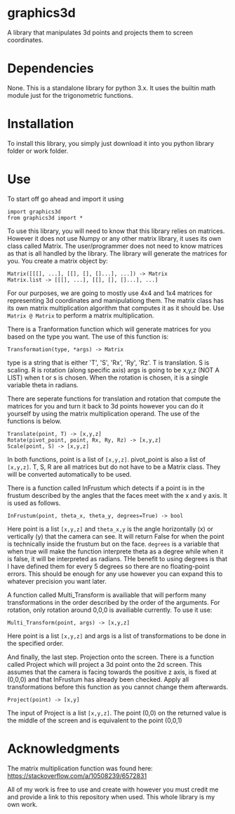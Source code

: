 # graphics3d
A library that manipulates 3d points and projects them to screen coordinates.

# Dependencies
None. This is a standalone library for python 3.x. It uses the builtin math module just for the trigonometric functions.

# Installation
To install this library, you simply just download it into you python library folder or work folder.

# Use
To start off go ahead and import it using
```
import graphics3d
from graphics3d import *
```

To use this library, you will need to know that this library relies on matrices. However it does not use Numpy or any other matrix library, it uses its own class called Matrix. The user/programmer does not need to know matrices as that is all handled by the library. The library will generate the matrices for you.
You create a matrix object by:
```
Matrix([[[], ...], [[], [], []...], ...]) -> Matrix
Matrix.list -> [[[], ...], [[], [], []...], ...]
```

For our purposes, we are going to mostly use 4x4 and 1x4 matrices for representing 3d coordinates and manipulationg them.
The matrix class has its own matrix multiplication algorithm that computes it as it should be. Use `Matrix @ Matrix` to perform a matrix multiplication.

There is a Tranformation function which will generate matrices for you based on the type you want. The use of this function is:
```
Transformation(type, *args) -> Matrix
```
type is a string that is either 'T', 'S', 'Rx', 'Ry', 'Rz'. T is translation. S is scaling. R is rotation (along specific axis)
args is going to be x,y,z (NOT A LIST) when t or s is chosen.
When the rotation is chosen, it is a single variable theta in radians.

There are seperate functions for translation and rotation that compute the matrices for you and turn it back to 3d points however you can do it yourself by using the matrix multiplication operand. The use of the functions is below.
```
Translate(point, T) -> [x,y,z]
Rotate(pivot_point, point, Rx, Ry, Rz) -> [x,y,z]
Scale(point, S) -> [x,y,z]
```
In both functions, point is a list of `[x,y,z]`. pivot_point is also a list of `[x,y,z]`.
T, S, R are all matrices but do not have to be a Matrix class. They will be converted automatically to be used.

There is a function called InFrustum which detects if a point is in the frustum described by the angles that the faces meet with the x and y axis. It is used as follows.
```
InFrustum(point, theta_x, theta_y, degrees=True) -> bool
```
Here point is a list `[x,y,z]` and `theta_x,y` is the angle horizontally (x) or vertically (y) that the camera can see. It will return False for when the point is technically inside the frustum but on the face. `degrees` is a variable that when true will make the function interprete theta as a degree while when it is false, it will be interpreted as radians. THe benefit to using degrees is that I have defined them for every 5 degrees so there are no floating-point errors. This should be enough for any use however you can expand this to whatever precision you want later.

A function called Multi_Transform is availiable that will perform many transformations in the order described by the order of the arguments. For rotation, only rotation around 0,0,0 is availiable currently. To use it use:
```
Multi_Transform(point, args) -> [x,y,z]
```
Here point is a list `[x,y,z]` and args is a list of transformations to be done in the specified order.

And finally, the last step. Projection onto the screen. There is a function called Project which will project a 3d point onto the 2d screen. This assumes that the camera is facing towards the positive z axis, is fixed at (0,0,0) and that InFrustum has already been checked. Apply all transformations before this function as you cannot change them afterwards. 
```
Project(point) -> [x,y]
```
The input of Project is a list `[x,y,z]`.
The point (0,0) on the returned value is the middle of the screen and is equivalent to the point (0,0,1)

# Acknowledgments

The matrix multiplication function was found here: https://stackoverflow.com/a/10508239/6572831

All of my work is free to use and create with however you must credit me and provide a link to this repository when used.
This whole library is my own work.
